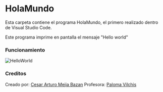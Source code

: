 # HolaMundo
Esta carpeta contiene el programa HolaMundo, el primero realizado dentro de Visual Studio Code.

Este programa imprime en pantalla el mensaje "Hello world"

### Funcionamiento
![HelloWorld](https://user-images.githubusercontent.com/64336142/129165120-03512b9a-c327-4c77-9f3d-2907c04aabc7.png)

### Creditos
Creado por: [Cesar Arturo Mejia Bazan](https://github.com/zerolcamb)
Profesora: [Paloma Vilchis](https://github.com/PalomaVilchis)
